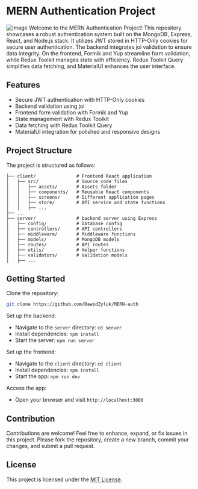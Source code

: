 # MERN Authentication Project 
![image](https://github.com/DawidZyluk/MERN-auth/assets/91137753/9b97c9be-66a4-4e3a-9081-d86ce80cf111)
Welcome to the MERN Authentication Project! This repository showcases a robust authentication system built on the MongoDB, Express, React, and Node.js stack. It utilizes JWT stored in HTTP-Only cookies for secure user authentication. The backend integrates joi validation to ensure data integrity. On the frontend, Formik and Yup streamline form validation, while Redux Toolkit manages state with efficiency. Redux Toolkit Query simplifies data fetching, and MaterialUI enhances the user interface.

## Features

- Secure JWT authentication with HTTP-Only cookies
- Backend validation using joi
- Frontend form validation with Formik and Yup
- State management with Redux Toolkit
- Data fetching with Redux Toolkit Query
- MaterialUI integration for polished and responsive designs

## Project Structure

The project is structured as follows:

```
├── client/               # Frontend React application
│   ├── src/              # Source code files
│   │   ├── assets/       # Assets folder
│   │   ├── components/   # Reusable React components
│   │   ├── screens/      # Different application pages
│   │   ├── store/        # API service and state functions
│   │   ├── ...
├── ...
├── server/               # backend server using Express
│   ├── config/           # Database config
│   ├── controllers/      # API controllers
│   ├── middleware/       # Middleware functions
│   ├── models/           # MongoDB models
│   ├── routes/           # API routes
│   ├── utils/            # Helper functions
│   ├── validators/       # Validation models
│   ├── ...
```

## Getting Started

Clone the repository:
   ```sh
   git clone https://github.com/DawidZyluk/MERN-auth
   ```

Set up the backend:
   - Navigate to the `server` directory: `cd server`
   - Install dependencies: `npm install`
   - Start the server: `npm run server`

Set up the frontend:
   - Navigate to the `client` directory: `cd client`
   - Install dependencies: `npm install`
   - Start the app: `npm run dev`

Access the app:
   - Open your browser and visit `http://localhost:3000`

## Contribution

Contributions are welcome! Feel free to enhance, expand, or fix issues in this project. Please fork the repository, create a new branch, commit your changes, and submit a pull request.

## License

This project is licensed under the [MIT License](LICENSE).

